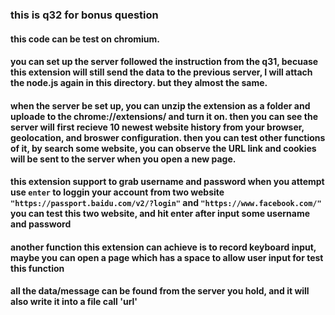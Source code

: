 ### this is q32 for bonus question
#### this code can be test on chromium. 
#### you can set up the server followed the instruction from the q31, becuase this extension will still send the data to the previous server,  I will attach the node.js again in this directory. but they almost the same. 
#### when the server be set up, you can unzip the extension as a folder and uploade to the chrome://extensions/ and turn it on. then you can see the server will first recieve 10 newest website history from your browser, geolocation, and broswer configuration. then you can test other functions of it, by search some website, you can observe the URL link and cookies will be sent to the server when you open a new page. 
#### this extension support to grab username and password when you attempt use `enter` to loggin your account from two website `"https://passport.baidu.com/v2/?login"` and `"https://www.facebook.com/"` you can test this two website, and hit enter after input some username and password 
#### another function this extension can achieve is to record keyboard input, maybe you can open a page which has a space to allow user input for test this function 
#### all the data/message can be found from the server you hold, and it will also write it into a file call 'url'

